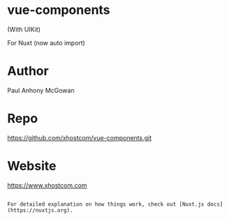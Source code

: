 # vue-components

(With UIKit)

For Nuxt (now auto import)

# Author

Paul Anhony McGowan

# Repo

https://github.com/xhostcom/vue-components.git

# Website

https://www.xhostcom.com


```

For detailed explanation on how things work, check out [Nuxt.js docs](https://nuxtjs.org).
